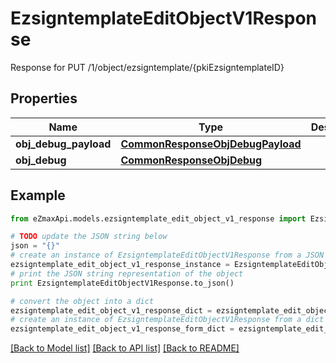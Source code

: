 # EzsigntemplateEditObjectV1Response

Response for PUT /1/object/ezsigntemplate/{pkiEzsigntemplateID}

## Properties
Name | Type | Description | Notes
------------ | ------------- | ------------- | -------------
**obj_debug_payload** | [**CommonResponseObjDebugPayload**](CommonResponseObjDebugPayload.md) |  | 
**obj_debug** | [**CommonResponseObjDebug**](CommonResponseObjDebug.md) |  | [optional] 

## Example

```python
from eZmaxApi.models.ezsigntemplate_edit_object_v1_response import EzsigntemplateEditObjectV1Response

# TODO update the JSON string below
json = "{}"
# create an instance of EzsigntemplateEditObjectV1Response from a JSON string
ezsigntemplate_edit_object_v1_response_instance = EzsigntemplateEditObjectV1Response.from_json(json)
# print the JSON string representation of the object
print EzsigntemplateEditObjectV1Response.to_json()

# convert the object into a dict
ezsigntemplate_edit_object_v1_response_dict = ezsigntemplate_edit_object_v1_response_instance.to_dict()
# create an instance of EzsigntemplateEditObjectV1Response from a dict
ezsigntemplate_edit_object_v1_response_form_dict = ezsigntemplate_edit_object_v1_response.from_dict(ezsigntemplate_edit_object_v1_response_dict)
```
[[Back to Model list]](../README.md#documentation-for-models) [[Back to API list]](../README.md#documentation-for-api-endpoints) [[Back to README]](../README.md)


